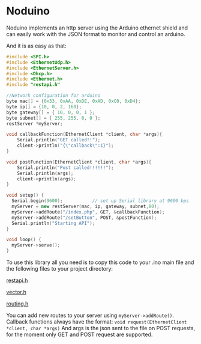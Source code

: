 # Noduino

Noduino implements an http server using the Arduino ethernet shield and can easily work with the JSON 
format to monitor and control an arduino.

And it is as easy as that:
```c++
#include <SPI.h>
#include <EthernetUdp.h>
#include <EthernetServer.h>
#include <Dhcp.h>
#include <Ethernet.h>
#include "restapi.h"

//Network configuration for arduino
byte mac[] = {0x33, 0xAA, 0xDE, 0xAD, 0xC0, 0xD4}; 
byte ip[] = {10, 0, 2, 160};
byte gateway[] = { 10, 0, 0, 1 };
byte subnet[] = { 255, 255, 0, 0 };
restServer *myServer;

void callbackFunction(EthernetClient *client, char *args){
    Serial.println("GET called!!");
    client->println("{\"callback\":1}");
}

void postFunction(EthernetClient *client, char *args){
    Serial.println("Post called!!!!!!");
    Serial.println(args);
    client->println(args);
}

void setup() {
  Serial.begin(9600);           // set up Serial library at 9600 bps
  myServer = new restServer(mac, ip, gateway, subnet,80);
  myServer->addRoute("/index.php", GET, &callbackFunction);
  myServer->addRoute("/setButton", POST, &postFunction);
  Serial.println("Starting API");
}

void loop() {
  myServer->serve();
}

```

To use this library all you need is to copy this code to your .ino main file
and the following files to your project directory:

[restapi.h](https://github.com/fcaldas/Noduino/blob/master/restapi.h)

[vector.h](https://github.com/fcaldas/Noduino/blob/master/vector.h)

[routing.h](https://github.com/fcaldas/Noduino/blob/master/routing.h)


You can add new routes to your server using ```myServer->addRoute()```.
Callback functions always have the format: ```void request(EthernetClient *client, char *args)```
And args is the json sent to the file on POST requests, for the moment only GET and POST request are supported.
